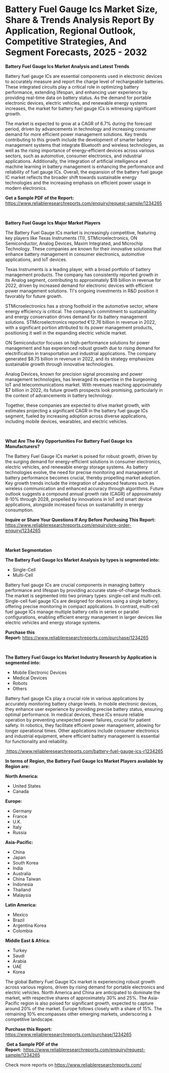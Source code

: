 <p><h1>Battery Fuel Gauge Ics Market Size, Share & Trends Analysis Report By Application, Regional Outlook, Competitive Strategies, And Segment Forecasts, 2025 - 2032</h1></p><p><strong>Battery Fuel Gauge Ics Market Analysis and Latest Trends</strong></p>
<p><p>Battery fuel gauge ICs are essential components used in electronic devices to accurately measure and report the charge level of rechargeable batteries. These integrated circuits play a critical role in optimizing battery performance, extending lifespan, and enhancing user experience by providing real-time data on battery status. As the demand for portable electronic devices, electric vehicles, and renewable energy systems increases, the market for battery fuel gauge ICs is witnessing significant growth.</p><p>The market is expected to grow at a CAGR of 6.7% during the forecast period, driven by advancements in technology and increasing consumer demand for more efficient power management solutions. Key trends contributing to this growth include the development of smarter battery management systems that integrate Bluetooth and wireless technologies, as well as the rising importance of energy-efficient devices across various sectors, such as automotive, consumer electronics, and industrial applications. Additionally, the integration of artificial intelligence and machine learning in battery management is enhancing the performance and reliability of fuel gauge ICs. Overall, the expansion of the battery fuel gauge IC market reflects the broader shift towards sustainable energy technologies and the increasing emphasis on efficient power usage in modern electronics.</p></p>
<p><strong>Get a Sample PDF of the Report:&nbsp;</strong> <a href="https://www.reliableresearchreports.com/enquiry/request-sample/1234265?utm_campaign=3110&utm_medium=2&utm_source=Github&utm_content=ia&utm_term=06042025&utm_id=battery-fuel-gauge-ics">https://www.reliableresearchreports.com/enquiry/request-sample/1234265</a></p>
<p>&nbsp;</p>
<p><strong>Battery Fuel Gauge Ics Major Market Players</strong></p>
<p><p>The Battery Fuel Gauge ICs market is increasingly competitive, featuring key players like Texas Instruments (TI), STMicroelectronics, ON Semiconductor, Analog Devices, Maxim Integrated, and Microchip Technology. These companies are known for their innovative solutions that enhance battery management in consumer electronics, automotive applications, and IoT devices.</p><p>Texas Instruments is a leading player, with a broad portfolio of battery management products. The company has consistently reported growth in its Analog segment, contributing to approximately $18 billion in revenue for 2022, driven by increased demand for electronic devices with efficient power management solutions. TI's ongoing investments in R&D position it favorably for future growth.</p><p>STMicroelectronics has a strong foothold in the automotive sector, where energy efficiency is critical. The company’s commitment to sustainability and energy conservation drives demand for its battery management solutions. STMicroelectronics reported €12.76 billion in revenue in 2022, with a significant portion attributed to its power management products, positioning it well in the expanding electric vehicle market.</p><p>ON Semiconductor focuses on high-performance solutions for power management and has experienced robust growth due to rising demand for electrification in transportation and industrial applications. The company generated $8.75 billion in revenue in 2022, and its strategy emphasizes sustainable growth through innovative technologies.</p><p>Analog Devices, known for precision signal processing and power management technologies, has leveraged its expertise in the burgeoning IoT and telecommunications market. With revenues reaching approximately $7 billion in 2022, its future growth prospects look promising, particularly in the context of advancements in battery technology.</p><p>Together, these companies are expected to drive market growth, with estimates projecting a significant CAGR in the battery fuel gauge ICs segment, fueled by increasing adoption across diverse applications, including mobile devices, wearables, and electric vehicles.</p></p>
<p>&nbsp;</p>
<p><strong>What Are The Key Opportunities For Battery Fuel Gauge Ics Manufacturers?</strong></p>
<p><p>The Battery Fuel Gauge ICs market is poised for robust growth, driven by the surging demand for energy-efficient solutions in consumer electronics, electric vehicles, and renewable energy storage systems. As battery technologies evolve, the need for precise monitoring and management of battery performance becomes crucial, thereby propelling market adoption. Key growth trends include the integration of advanced features such as wireless communication and enhanced accuracy through algorithms. Future outlook suggests a compound annual growth rate (CAGR) of approximately 8-10% through 2028, propelled by innovations in IoT and smart device applications, alongside increased focus on sustainability in energy consumption.</p></p>
<p><strong>Inquire or Share Your Questions If Any Before Purchasing This Report:</strong> <a href="https://www.reliableresearchreports.com/enquiry/pre-order-enquiry/1234265?utm_campaign=3110&utm_medium=2&utm_source=Github&utm_content=ia&utm_term=06042025&utm_id=battery-fuel-gauge-ics">https://www.reliableresearchreports.com/enquiry/pre-order-enquiry/1234265</a></p>
<p>&nbsp;</p>
<p><strong>Market Segmentation</strong></p>
<p><strong>The Battery Fuel Gauge Ics Market Analysis by types is segmented into:</strong></p>
<p><ul><li>Single-Cell</li><li>Multi-Cell</li></ul></p>
<p><p>Battery fuel gauge ICs are crucial components in managing battery performance and lifespan by providing accurate state-of-charge feedback. The market is segmented into two primary types: single-cell and multi-cell. Single-cell fuel gauge ICs are designed for devices using a single battery, offering precise monitoring in compact applications. In contrast, multi-cell fuel gauge ICs manage multiple battery cells in series or parallel configurations, enabling efficient energy management in larger devices like electric vehicles and energy storage systems.</p></p>
<p><strong>Purchase this Report:&nbsp;</strong><a href="https://www.reliableresearchreports.com/purchase/1234265?utm_campaign=3110&utm_medium=2&utm_source=Github&utm_content=ia&utm_term=06042025&utm_id=battery-fuel-gauge-ics">https://www.reliableresearchreports.com/purchase/1234265</a></p>
<p>&nbsp;</p>
<p><strong>The Battery Fuel Gauge Ics Market Industry Research by Application is segmented into:</strong></p>
<p><ul><li>Mobile Electronic Devices</li><li>Medical Devices</li><li>Robots</li><li>Others</li></ul></p>
<p><p>Battery fuel gauge ICs play a crucial role in various applications by accurately monitoring battery charge levels. In mobile electronic devices, they enhance user experience by providing precise battery status, ensuring optimal performance. In medical devices, these ICs ensure reliable operation by preventing unexpected power failures, crucial for patient safety. In robotics, they facilitate efficient power management, allowing for longer operational times. Other applications include consumer electronics and industrial equipment, where efficient battery management is essential for functionality and reliability.</p></p>
<p><a href="https://www.reliableresearchreports.com/battery-fuel-gauge-ics-r1234265?utm_campaign=3110&utm_medium=2&utm_source=Github&utm_content=ia&utm_term=06042025&utm_id=battery-fuel-gauge-ics">&nbsp;https://www.reliableresearchreports.com/battery-fuel-gauge-ics-r1234265</a></p>
<p><strong>In terms of Region, the Battery Fuel Gauge Ics Market Players available by Region are:</strong></p>
<p>
    <p> <strong> North America: </strong>
        <ul>
            <li>United States</li>
            <li>Canada</li>
        </ul>
        </p> 
    <p> <strong> Europe: </strong>
        <ul>
            <li>Germany</li>
            <li>France</li>
            <li>U.K.</li>
            <li>Italy</li>
            <li>Russia</li>
        </ul>
        </p> 
    <p> <strong> Asia-Pacific: </strong>
        <ul>
            <li>China</li>
            <li>Japan</li>
            <li>South Korea</li>
            <li>India</li>
            <li>Australia</li>
            <li>China Taiwan</li>
            <li>Indonesia</li>
            <li>Thailand</li>
            <li>Malaysia</li>
        </ul>
        </p> 
    <p> <strong> Latin America: </strong>
        <ul>
            <li>Mexico</li>
            <li>Brazil</li>
            <li>Argentina Korea</li>
            <li>Colombia</li>
        </ul>
        </p> 
    <p> <strong> Middle East & Africa: </strong>
        <ul>
            <li>Turkey</li>
            <li>Saudi</li>
            <li>Arabia</li>
            <li>UAE</li>
            <li>Korea</li>
        </ul>
    </p>
    </p>
<p><p>The global Battery Fuel Gauge ICs market is experiencing robust growth across various regions, driven by rising demand for portable electronics and electric vehicles. North America and China are anticipated to dominate the market, with respective shares of approximately 30% and 25%. The Asia-Pacific region is also poised for significant growth, expected to capture around 20% of the market. Europe follows closely with a share of 15%. The remaining 10% encompasses other emerging markets, underscoring a competitive landscape.</p></p>
<p><strong>Purchase this Report: </strong><a href="https://www.reliableresearchreports.com/purchase/1234265?utm_campaign=3110&utm_medium=2&utm_source=Github&utm_content=ia&utm_term=06042025&utm_id=battery-fuel-gauge-ics">https://www.reliableresearchreports.com/purchase/1234265</a></p>
<p>&nbsp;<strong>Get a Sample PDF of the Report:&nbsp;&nbsp;</strong><a href="https://www.reliableresearchreports.com/enquiry/request-sample/1234265?utm_campaign=3110&utm_medium=2&utm_source=Github&utm_content=ia&utm_term=06042025&utm_id=battery-fuel-gauge-ics">https://www.reliableresearchreports.com/enquiry/request-sample/1234265</a></p>
<p><strong></strong></p>
<p>Check more reports on <a href="https://www.reliableresearchreports.com/?utm_campaign=3110&utm_medium=2&utm_source=Github&utm_content=ia&utm_term=06042025&utm_id=battery-fuel-gauge-ics">https://www.reliableresearchreports.com/</a></p>